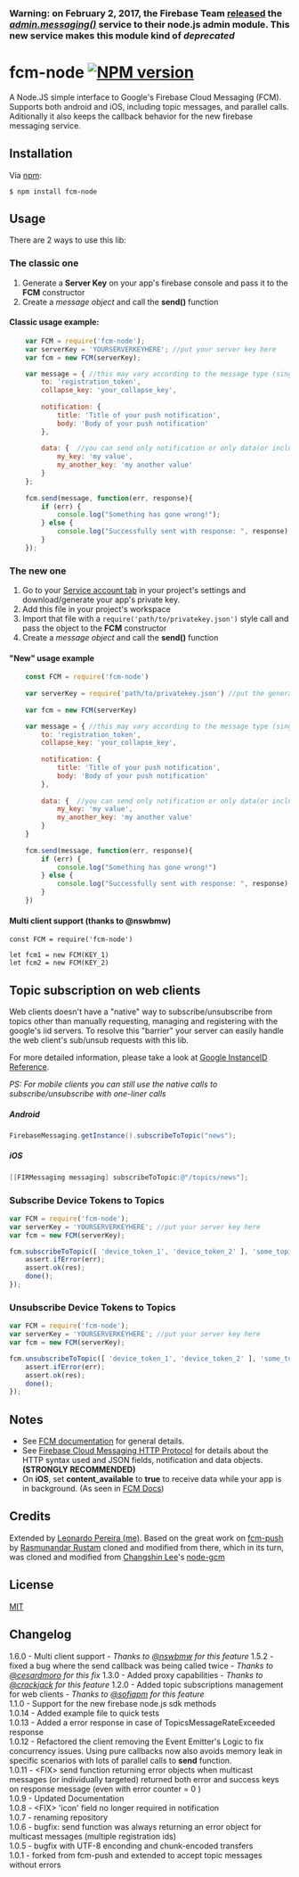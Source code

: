 ### Warning: on February 2, 2017, the Firebase Team [released][11] the [_admin.messaging()_][12] service to their node.js admin module. This new service makes this module kind of *deprecated*  

fcm-node [![NPM version](https://badge.fury.io/js/fcm-node.svg)](http://badge.fury.io/js/fcm-node)
========
A Node.JS simple interface to Google's Firebase Cloud Messaging (FCM). Supports both android and iOS, including topic messages, and parallel calls.  
Aditionally it also keeps the callback behavior for the new firebase messaging service. 
## Installation

Via [npm][1]:

    $ npm install fcm-node

## Usage

There are 2 ways to use this lib:
### The **classic** one 
   1. Generate a **Server Key** on your app's firebase console and pass it to the **FCM** constructor
   2. Create a _message object_ and call the **send()** function
#### Classic usage example:
```js
    var FCM = require('fcm-node');
    var serverKey = 'YOURSERVERKEYHERE'; //put your server key here
    var fcm = new FCM(serverKey);

    var message = { //this may vary according to the message type (single recipient, multicast, topic, et cetera)
        to: 'registration_token', 
        collapse_key: 'your_collapse_key',
        
        notification: {
            title: 'Title of your push notification', 
            body: 'Body of your push notification' 
        },
        
        data: {  //you can send only notification or only data(or include both)
            my_key: 'my value',
            my_another_key: 'my another value'
        }
    };
    
    fcm.send(message, function(err, response){
        if (err) {
            console.log("Something has gone wrong!");
        } else {
            console.log("Successfully sent with response: ", response);
        }
    });
```

### The **new** one 
   1. Go to your [Service account tab][13] in your project's settings and download/generate your app's private key. 
   2. Add this file in your project's workspace
   3. Import that file with a `require('path/to/privatekey.json')` style call and pass the object to the **FCM** constructor
   4. Create a _message object_ and call the **send()** function
   
#### "New" usage example
```js
    const FCM = require('fcm-node')
    
    var serverKey = require('path/to/privatekey.json') //put the generated private key path here    
    
    var fcm = new FCM(serverKey)

    var message = { //this may vary according to the message type (single recipient, multicast, topic, et cetera)
        to: 'registration_token', 
        collapse_key: 'your_collapse_key',
        
        notification: {
            title: 'Title of your push notification', 
            body: 'Body of your push notification' 
        },
        
        data: {  //you can send only notification or only data(or include both)
            my_key: 'my value',
            my_another_key: 'my another value'
        }
    }
    
    fcm.send(message, function(err, response){
        if (err) {
            console.log("Something has gone wrong!")
        } else {
            console.log("Successfully sent with response: ", response)
        }
    })
```
#### Multi client support (thanks to @nswbmw)
```
const FCM = require('fcm-node')

let fcm1 = new FCM(KEY_1)
let fcm2 = new FCM(KEY_2)
```

## Topic subscription on web clients

Web clients doesn't have a "native" way to subscribe/unsubscribe from topics other than manually requesting, managing and registering with the google's iid servers. To resolve this "barrier" your server can easily handle the web client's sub/unsub requests with this lib.

For more detailed information, please take a look at [Google InstanceID Reference][14].

*PS: For mobile clients you can still use the native calls to subscribe/unsubscribe with one-liner calls*
##### Android
```java
FirebaseMessaging.getInstance().subscribeToTopic("news");
```
##### iOS
```objective-c
[[FIRMessaging messaging] subscribeToTopic:@"/topics/news"];
```



### Subscribe Device Tokens to Topics

```js
var FCM = require('fcm-node');
var serverKey = 'YOURSERVERKEYHERE'; //put your server key here
var fcm = new FCM(serverKey);

fcm.subscribeToTopic([ 'device_token_1', 'device_token_2' ], 'some_topic_name', (err, res) => {
    assert.ifError(err);
    assert.ok(res);
    done();
});
```

### Unsubscribe Device Tokens to Topics

```js
var FCM = require('fcm-node');
var serverKey = 'YOURSERVERKEYHERE'; //put your server key here
var fcm = new FCM(serverKey);

fcm.unsubscribeToTopic([ 'device_token_1', 'device_token_2' ], 'some_topic_name', (err, res) => {
    assert.ifError(err);
    assert.ok(res);
    done();
});

```

## Notes
* See [FCM documentation][2] for general details.
* See [Firebase Cloud Messaging HTTP Protocol][10] for details about the HTTP syntax used and JSON fields, notification and data objects. **(STRONGLY RECOMMENDED)**
* On **iOS**, set **content_available** to **true** to receive data while your app is in background. (As seen in [FCM Docs][8])  

## Credits

Extended by [Leonardo Pereira (me)][3].
Based on the great work on [fcm-push][7] by [Rasmunandar Rustam][4] cloned and modified from there, which in its turn, was cloned and modified from [Changshin Lee][5]'s [node-gcm][5]

## License

[MIT][6]

[1]: http://github.com/isaacs/npm
[2]: https://firebase.google.com/docs/cloud-messaging/server
[3]: https://github.com/jlcvp
[4]: mailto:nandar.rustam@gmail.com
[5]: https://github.com/h2soft/node-gcm
[6]: https://opensource.org/licenses/MIT
[7]: https://github.com/nandarustam/fcm-push
[8]: https://firebase.google.com/docs/cloud-messaging/concept-options
[9]: https://developer.apple.com/library/ios/documentation/NetworkingInternet/Conceptual/RemoteNotificationsPG/Chapters/APNsProviderAPI.html#//apple_ref/doc/uid/TP40008194-CH101-SW2
[10]: https://firebase.google.com/docs/cloud-messaging/http-server-ref
[11]: https://firebase.google.com/support/release-notes/admin/node
[12]: https://firebase.google.com/docs/reference/admin/node/admin.messaging
[13]: https://console.firebase.google.com/project/_/settings/serviceaccounts/adminsdk
[14]: https://developers.google.com/instance-id/reference/server#create_relationship_maps_for_app_instances
[15]: https://github.com/sofiapm
[16]: https://github.com/crackjack
[17]: https://github.com/cesardmoro
[18]: https://github.com/nswbmw

## Changelog
1.6.0 - Multi client support - *Thanks to [@nswbmw][18] for this feature*
1.5.2 - fixed a bug where the send callback was being called twice - *Thanks to [@cesardmoro][17] for this fix*
1.3.0 - Added proxy capabilities - *Thanks to [@crackjack][16] for this feature*
1.2.0 - Added topic subscriptions management for web clients - *Thanks to [@sofiapm][15] for this feature*   
1.1.0 - Support for the new firebase node.js sdk methods  
1.0.14 - Added example file to quick tests <br />
1.0.13 - Added a error response in case of TopicsMessageRateExceeded response <br />
1.0.12 - Refactored the client removing the Event Emitter's Logic to fix concurrency issues. Using pure callbacks now also avoids memory leak in specific scenarios with lots of parallel calls to <b>send</b> function. <br />
1.0.11 - \<FIX\> send function returning error objects when multicast messages (or individually targeted) returned both error and success keys on response message (even with error counter = 0 ) <br /> 
1.0.9 - Updated Documentation <br />
1.0.8 - \<FIX\> 'icon' field no longer required in notification<br /> 
1.0.7 - renaming repository<br />
1.0.6 - bugfix: send function was always returning an error object for multicast messages (multiple registration ids)<br />
1.0.5 - bugfix with UTF-8 enconding and chunk-encoded transfers<br />
1.0.1 - forked from fcm-push and extended to accept topic messages without errors<br />
